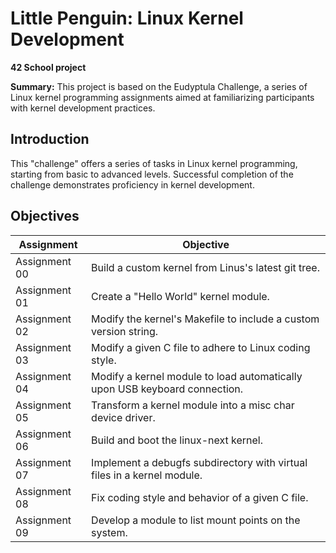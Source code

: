 # Little Penguin: Linux Kernel Development

**42 School project**

**Summary:** This project is based on the Eudyptula Challenge, a series of Linux kernel programming assignments aimed at familiarizing participants with kernel development practices.

## Introduction
This "challenge" offers a series of tasks in Linux kernel programming, starting from basic to advanced levels. Successful completion of the challenge demonstrates proficiency in kernel development.

## Objectives
| Assignment   | Objective                                                                                         |
|--------------|---------------------------------------------------------------------------------------------------|
| Assignment 00 | Build a custom kernel from Linus's latest git tree.                                                |
| Assignment 01 | Create a "Hello World" kernel module.                                                             |
| Assignment 02 | Modify the kernel's Makefile to include a custom version string.                                   |
| Assignment 03 | Modify a given C file to adhere to Linux coding style.                                             |
| Assignment 04 | Modify a kernel module to load automatically upon USB keyboard connection.                         |
| Assignment 05 | Transform a kernel module into a misc char device driver.                                          |
| Assignment 06 | Build and boot the linux-next kernel.                                                              |
| Assignment 07 | Implement a debugfs subdirectory with virtual files in a kernel module.                             |
| Assignment 08 | Fix coding style and behavior of a given C file.                                                   |
| Assignment 09 | Develop a module to list mount points on the system.                                                |
